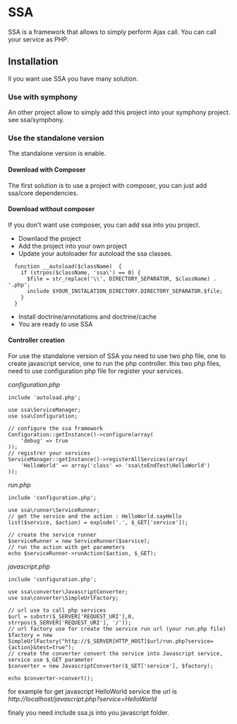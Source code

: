 SSA
===

SSA is a framework that allows to simply perform Ajax call. You can call your service as PHP.

Installation
---

Il you want use SSA you have many solution.

### Use with symphony

An other project allow to simply add this project into your symphony project. see ssa/symphony.

### Use the standalone version

The standalone version is enable. 

#### Download with Composer

The first solution is to use a project with composer, you can just add ssa/core dependencies.

#### Download without composer

If you don't want use composer, you can add ssa into you project.

+ Downlaod the project
+ Add the project into your own project
+ Update your autoloader for autoload the ssa classes.
```
  function __autoload($className)  {
    if (strpos($className, 'ssa\') == 0) {
      $file = str_replace('\\', DIRECTORY_SEPARATOR, $className) . '.php';
      include $YOUR_INSTALATION_DIRECTORY.DIRECTORY_SEPARATOR.$file;
    }
  }
```
+ Install doctrine/annotations and doctrine/cache
+ You are ready to use SSA

#### Controller creation

For use the standalone version of SSA you need to use two php file, one to create javascript service, one to run the php controller.
this two php files, need to use configuration php file for register your services.

*configuration.php*
```
include 'autoload.php';

use ssa\ServiceManager;
use ssa\Configuration;

// configure the ssa framework
Configuration::getInstance()->configure(array(
    'debug' => true
));
// registrer your services
ServiceManager::getInstance()->registerAllServices(array(
    'HelloWorld' => array('class' => 'ssa\toEndTest\HelloWorld')
));

```
*run.php*
```
include 'configuration.php';

use ssa\runner\ServiceRunner;
// get the service and the action : HelloWorld.sayHello
list($service, $action) = explode('.', $_GET['service']);

// create the service runner
$serviceRunner = new ServiceRunner($service);
// run the action with get parameters
echo $serviceRunner->runAction($action, $_GET);
```

*javascript.php*
```
include 'configuration.php';

use ssa\converter\JavascriptConverter;
use ssa\converter\SimpleUrlFactory;

// url use to call php services
$url = substr($_SERVER['REQUEST_URI'],0, strrpos($_SERVER['REQUEST_URI'], '/'));
// url factory use for create the service run url (your run.php file)
$factory = new SimpleUrlFactory("http://$_SERVER[HTTP_HOST]$url/run.php?service={action}&test=true");
// create the converter convert the service into Javascript service, service use $_GET parameter
$converter = new JavascriptConverter($_GET['service'], $factory);

echo $converter->convert();
```

for example for get javascript HelloWorld service the url is _http://localhost/javascript.php?service=HelloWorld_

finaly you need include ssa.js into you javascript folder.



